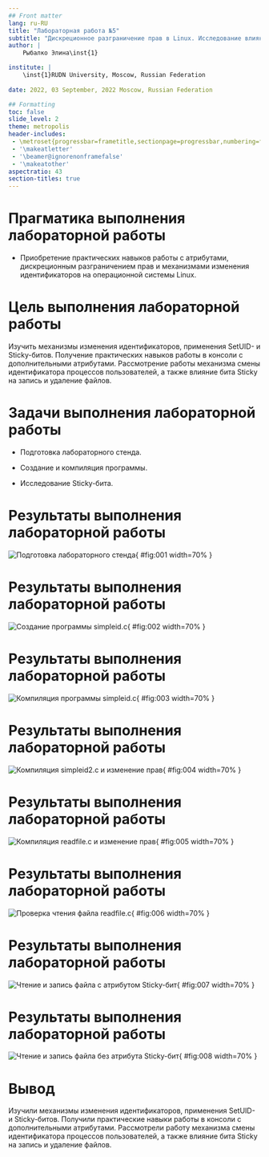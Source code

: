 ```yaml
---
## Front matter
lang: ru-RU
title: "Лабораторная работа №5"
subtitle: "Дискреционное разграничение прав в Linux. Исследование влияния дополнительных атрибутов"
author: |
    Рыбалко Элина\inst{1}

institute: |
	\inst{1}RUDN University, Moscow, Russian Federation
  
date: 2022, 03 September, 2022 Moscow, Russian Federation  

## Formatting
toc: false
slide_level: 2
theme: metropolis
header-includes: 
 - \metroset{progressbar=frametitle,sectionpage=progressbar,numbering=fraction}
 - '\makeatletter'
 - '\beamer@ignorenonframefalse'
 - '\makeatother'
aspectratio: 43
section-titles: true
---
```


# Прагматика выполнения лабораторной работы 

 - Приобретение практических навыков работы с атрибутами, дискреционным разграничением прав и механизмами изменения идентификаторов на операционной системы Linux.

# Цель выполнения лабораторной работы

 Изучить механизмы изменения идентификаторов, применения SetUID- и Sticky-битов. Получение практических навыков работы в консоли с дополнительными атрибутами. Рассмотрение работы механизма смены идентификатора процессов пользователей, а также влияние бита Sticky на запись и удаление файлов.

# Задачи выполнения лабораторной работы

- Подготовка лабораторного стенда.

- Создание и компиляция программы.

- Исследование Sticky-бита.

# Результаты выполнения лабораторной работы
 
![Подготовка лабораторного стенда](image/fig001.png){ #fig:001 width=70% }

# Результаты выполнения лабораторной работы

![Создание программы simpleid.c](image/fig002.png){ #fig:002 width=70% } 

# Результаты выполнения лабораторной работы

![Компиляция программы simpleid.c](image/fig003.png){ #fig:003 width=70% } 

# Результаты выполнения лабораторной работы

![Компиляция simpleid2.c и изменение прав](image/fig006.png){ #fig:004 width=70% }

# Результаты выполнения лабораторной работы 

![Компиляция readfile.c и изменение прав](image/fig008.png){ #fig:005 width=70% }

# Результаты выполнения лабораторной работы 

![Проверка чтения файла readfile.c](image/fig009.png){ #fig:006 width=70% }

# Результаты выполнения лабораторной работы 

![Чтение и запись файла с атрибутом Sticky-бит](image/fig011.png){ #fig:007 width=70% }

# Результаты выполнения лабораторной работы 

![Чтение и запись файла без атрибута Sticky-бит](image/fig012.png){ #fig:008 width=70% }

# Вывод

 Изучили механизмы изменения идентификаторов, применения SetUID- и Sticky-битов. Получили практические навыки работы в консоли с дополнительными атрибутами. Рассмотрели работу механизма смены идентификатора процессов пользователей, а также влияние бита Sticky на запись и удаление файлов.
